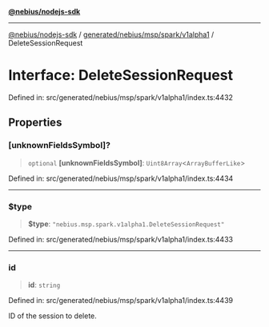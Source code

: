 [**@nebius/nodejs-sdk**](../../../../../../README.md)

***

[@nebius/nodejs-sdk](../../../../../../README.md) / [generated/nebius/msp/spark/v1alpha1](../README.md) / DeleteSessionRequest

# Interface: DeleteSessionRequest

Defined in: src/generated/nebius/msp/spark/v1alpha1/index.ts:4432

## Properties

### \[unknownFieldsSymbol\]?

> `optional` **\[unknownFieldsSymbol\]**: `Uint8Array`\<`ArrayBufferLike`\>

Defined in: src/generated/nebius/msp/spark/v1alpha1/index.ts:4434

***

### $type

> **$type**: `"nebius.msp.spark.v1alpha1.DeleteSessionRequest"`

Defined in: src/generated/nebius/msp/spark/v1alpha1/index.ts:4433

***

### id

> **id**: `string`

Defined in: src/generated/nebius/msp/spark/v1alpha1/index.ts:4439

ID of the session to delete.
